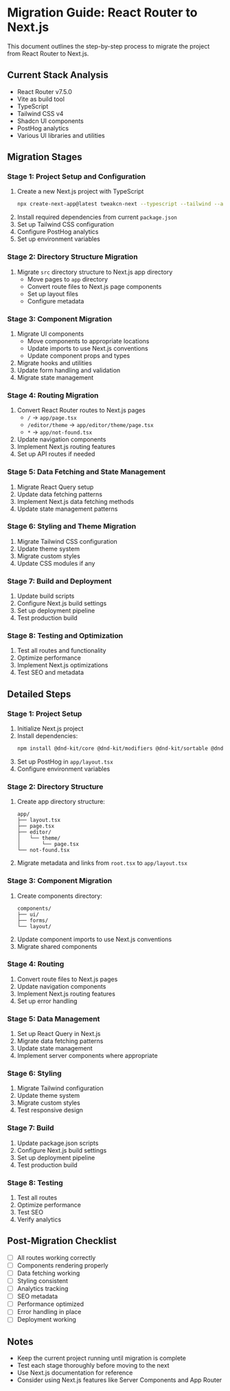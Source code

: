 # Migration Guide: React Router to Next.js

This document outlines the step-by-step process to migrate the project from React Router to Next.js.

## Current Stack Analysis

- React Router v7.5.0
- Vite as build tool
- TypeScript
- Tailwind CSS v4
- Shadcn UI components
- PostHog analytics
- Various UI libraries and utilities

## Migration Stages

### Stage 1: Project Setup and Configuration

1. Create a new Next.js project with TypeScript
   ```bash
   npx create-next-app@latest tweakcn-next --typescript --tailwind --app --src-dir
   ```
2. Install required dependencies from current `package.json`
3. Set up Tailwind CSS configuration
4. Configure PostHog analytics
5. Set up environment variables

### Stage 2: Directory Structure Migration

1. Migrate `src` directory structure to Next.js app directory
   - Move pages to `app` directory
   - Convert route files to Next.js page components
   - Set up layout files
   - Configure metadata

### Stage 3: Component Migration

1. Migrate UI components
   - Move components to appropriate locations
   - Update imports to use Next.js conventions
   - Update component props and types
2. Migrate hooks and utilities
3. Update form handling and validation
4. Migrate state management

### Stage 4: Routing Migration

1. Convert React Router routes to Next.js pages
   - `/` → `app/page.tsx`
   - `/editor/theme` → `app/editor/theme/page.tsx`
   - `*` → `app/not-found.tsx`
2. Update navigation components
3. Implement Next.js routing features
4. Set up API routes if needed

### Stage 5: Data Fetching and State Management

1. Migrate React Query setup
2. Update data fetching patterns
3. Implement Next.js data fetching methods
4. Update state management patterns

### Stage 6: Styling and Theme Migration

1. Migrate Tailwind CSS configuration
2. Update theme system
3. Migrate custom styles
4. Update CSS modules if any

### Stage 7: Build and Deployment

1. Update build scripts
2. Configure Next.js build settings
3. Set up deployment pipeline
4. Test production build

### Stage 8: Testing and Optimization

1. Test all routes and functionality
2. Optimize performance
3. Implement Next.js optimizations
4. Test SEO and metadata

## Detailed Steps

### Stage 1: Project Setup

1. Initialize Next.js project
2. Install dependencies:
   ```bash
   npm install @dnd-kit/core @dnd-kit/modifiers @dnd-kit/sortable @dnd-kit/utilities @hookform/resolvers @ngard/tiny-isequal @radix-ui/* class-variance-authority clsx cmdk culori date-fns embla-carousel-react input-otp isbot lucide-react motion next-themes nuqs posthog-js react-day-picker react-hook-form react-resizable-panels recharts screenfull sonner tailwind-merge vaul vite-plugin-svgr zod zustand
   ```
3. Set up PostHog in `app/layout.tsx`
4. Configure environment variables

### Stage 2: Directory Structure

1. Create app directory structure:
   ```
   app/
   ├── layout.tsx
   ├── page.tsx
   ├── editor/
   │   └── theme/
   │       └── page.tsx
   └── not-found.tsx
   ```
2. Migrate metadata and links from `root.tsx` to `app/layout.tsx`

### Stage 3: Component Migration

1. Create components directory:
   ```
   components/
   ├── ui/
   ├── forms/
   └── layout/
   ```
2. Update component imports to use Next.js conventions
3. Migrate shared components

### Stage 4: Routing

1. Convert route files to Next.js pages
2. Update navigation components
3. Implement Next.js routing features
4. Set up error handling

### Stage 5: Data Management

1. Set up React Query in Next.js
2. Migrate data fetching patterns
3. Update state management
4. Implement server components where appropriate

### Stage 6: Styling

1. Migrate Tailwind configuration
2. Update theme system
3. Migrate custom styles
4. Test responsive design

### Stage 7: Build

1. Update package.json scripts
2. Configure Next.js build settings
3. Set up deployment pipeline
4. Test production build

### Stage 8: Testing

1. Test all routes
2. Optimize performance
3. Test SEO
4. Verify analytics

## Post-Migration Checklist

- [ ] All routes working correctly
- [ ] Components rendering properly
- [ ] Data fetching working
- [ ] Styling consistent
- [ ] Analytics tracking
- [ ] SEO metadata
- [ ] Performance optimized
- [ ] Error handling in place
- [ ] Deployment working

## Notes

- Keep the current project running until migration is complete
- Test each stage thoroughly before moving to the next
- Use Next.js documentation for reference
- Consider using Next.js features like Server Components and App Router
